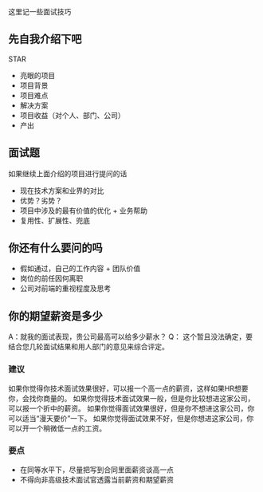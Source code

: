 这里记一些面试技巧

## 先自我介绍下吧

STAR

- 亮眼的项目
- 项目背景
- 项目难点
- 解决方案
- 项目收益（对个人、部门、公司）
- 产出

## 面试题

如果继续上面介绍的项目进行提问的话

- 现在技术方案和业界的对比
- 优势？劣势？
- 项目中涉及的最有价值的优化 + 业务帮助
- 复用性、扩展性、兜底

## 你还有什么要问的吗

- 假如通过，自己的工作内容 + 团队价值
- 岗位的前任因何离职
- 公司对前端的重视程度及思考

## 你的期望薪资是多少

A：就我的面试表现，贵公司最高可以给多少薪水？
Q： 这个暂且没法确定，要结合您几轮面试结果和用人部门的意见来综合评定。

### 建议
如果你觉得你技术面试效果很好，可以报一个高一点的薪资，这样如果HR想要你，会找你商量的。
如果你觉得技术面试效果一般，但是你比较想进这家公司，可以报一个折中的薪资。
如果你觉得面试效果很好，但是你不想进这家公司，你可以适当“漫天要价”一下。
如果你觉得面试效果不好，但是你想进这家公司，你可以开一个稍微低一点的工资。

### 要点
- 在同等水平下，尽量把写到合同里面薪资谈高一点
- 不得向非高级技术面试官透露当前薪资和期望薪资
